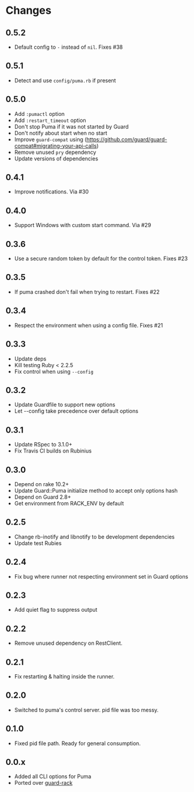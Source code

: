# Changes

## 0.5.2

* Default config to `-` instead of `nil`. Fixes #38

## 0.5.1

* Detect and use `config/puma.rb` if present

## 0.5.0

* Add `:pumactl` option
* Add `:restart_timeout` option
* Don't stop Puma if it was not started by Guard
* Don't notify about start when no start
* Improve `guard-compat` using (https://github.com/guard/guard-compat#migrating-your-api-calls)
* Remove unused `pry` dependency
* Update versions of dependencies

## 0.4.1

* Improve notifications. Via #30

## 0.4.0

* Support Windows with custom start command. Via #29

## 0.3.6

* Use a secure random token by default for the control token. Fixes #23

## 0.3.5

* If puma crashed don't fail when trying to restart. Fixes #22

## 0.3.4

* Respect the environment when using a config file. Fixes #21

## 0.3.3

* Update deps
* Kill testing Ruby < 2.2.5
* Fix control when using `--config`

## 0.3.2

* Update Guardfile to support new options
* Let --config take precedence over default options

## 0.3.1

* Update RSpec to 3.1.0+
* Fix Travis CI builds on Rubinius

## 0.3.0

* Depend on rake 10.2+
* Update Guard::Puma initialize method to accept only options hash
* Depend on Guard 2.8+
* Get environment from  RACK_ENV by default

## 0.2.5

* Change rb-inotify and libnotify to be development dependencies
* Update test Rubies

## 0.2.4

* Fix bug where runner not respecting environment set in Guard options

## 0.2.3

* Add quiet flag to suppress output

## 0.2.2

* Remove unused dependency on RestClient.

## 0.2.1

* Fix restarting & halting inside the runner.

## 0.2.0

* Switched to puma's control server. pid file was too messy.

## 0.1.0

* Fixed pid file path. Ready for general consumption.

## 0.0.x

* Added all CLI options for Puma
* Ported over [guard-rack](https://github.com/dblock/guard-rack)

